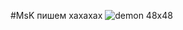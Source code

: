 #MsK
пишем хахахах
![demon 48x48](https://user-images.githubusercontent.com/116561169/230736303-3681c979-d8fd-4437-a521-fb5b78da509b.png)
